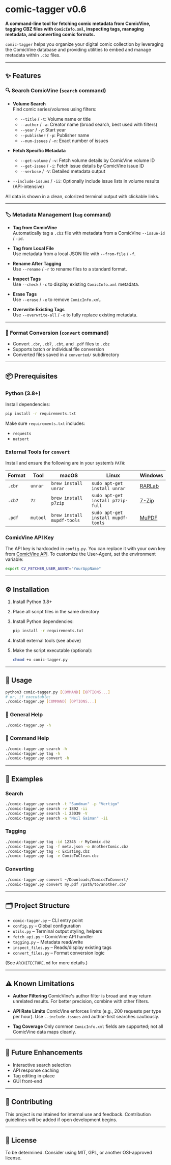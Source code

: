 
# comic-tagger v0.6

**A command-line tool for fetching comic metadata from ComicVine, tagging CBZ files with `ComicInfo.xml`, inspecting tags, managing metadata, and converting comic formats.**

`comic-tagger` helps you organize your digital comic collection by leveraging the ComicVine database and providing utilities to embed and manage metadata within `.cbz` files.

---

## ✨ Features

### 🔍 Search ComicVine (`search` command)

- **Volume Search**  
  Find comic series/volumes using filters:
  - `--title` / `-t`: Volume name or title
  - `--author` / `-a`: Creator name (broad search, best used with filters)
  - `--year` / `-y`: Start year
  - `--publisher` / `-p`: Publisher name
  - `--num-issues` / `-n`: Exact number of issues

- **Fetch Specific Metadata**
  - `--get-volume` / `-v`: Fetch volume details by ComicVine volume ID
  - `--get-issue` / `-i`: Fetch issue details by ComicVine issue ID
  - `--verbose` / `-V`: Detailed metadata output

- `--include-issues` / `-ii`: Optionally include issue lists in volume results (API-intensive)

All data is shown in a clean, colorized terminal output with clickable links.

---

### 🏷️ Metadata Management (`tag` command)

- **Tag from ComicVine**  
  Automatically tag a `.cbz` file with metadata from a ComicVine `--issue-id` / `-id`.

- **Tag from Local File**  
  Use metadata from a local JSON file with `--from-file` / `-f`.

- **Rename After Tagging**  
  Use `--rename` / `-r` to rename files to a standard format.

- **Inspect Tags**  
  Use `--check` / `-c` to display existing `ComicInfo.xml` metadata.

- **Erase Tags**  
  Use `--erase` / `-e` to remove `ComicInfo.xml`.

- **Overwrite Existing Tags**  
  Use `--overwrite-all` / `-o` to fully replace existing metadata.

---

### 🔄 Format Conversion (`convert` command)

- Convert `.cbr`, `.cb7`, `.cbt`, and `.pdf` files to `.cbz`
- Supports batch or individual file conversion
- Converted files saved in a `converted/` subdirectory

---

## 📦 Prerequisites

### Python (3.8+)

Install dependencies:

```bash
pip install -r requirements.txt
````

Make sure `requirements.txt` includes:

* `requests`
* `natsort`

### External Tools for `convert`

Install and ensure the following are in your system’s `PATH`:

| Format | Tool     | macOS                      | Linux                              | Windows                                         |
| ------ | -------- | -------------------------- | ---------------------------------- | ----------------------------------------------- |
| `.cbr` | `unrar`  | `brew install unrar`       | `sudo apt-get install unrar`       | [RARLab](https://www.rarlab.com/rar_add.htm)    |
| `.cb7` | `7z`     | `brew install p7zip`       | `sudo apt-get install p7zip-full`  | [7-Zip](https://www.7-zip.org/)                 |
| `.pdf` | `mutool` | `brew install mupdf-tools` | `sudo apt-get install mupdf-tools` | [MuPDF](https://mupdf.com/downloads/index.html) |

### ComicVine API Key

The API key is hardcoded in `config.py`. You can replace it with your own key from [ComicVine API](https://comicvine.gamespot.com/api/).
To customize the User-Agent, set the environment variable:

```bash
export CV_FETCHER_USER_AGENT="YourAppName"
```

---

## ⚙️ Installation

1. Install Python 3.8+
2. Place all script files in the same directory
3. Install Python dependencies:

   ```bash
   pip install -r requirements.txt
   ```
4. Install external tools (see above)
5. Make the script executable (optional):

   ```bash
   chmod +x comic-tagger.py
   ```

---

## 🚀 Usage

```bash
python3 comic-tagger.py [COMMAND] [OPTIONS...]
# or, if executable:
./comic-tagger.py [COMMAND] [OPTIONS...]
```

### 🔎 General Help

```bash
./comic-tagger.py -h
```

### 📘 Command Help

```bash
./comic-tagger.py search -h
./comic-tagger.py tag -h
./comic-tagger.py convert -h
```

---

## 📌 Examples

### Search

```bash
./comic-tagger.py search -t "Sandman" -p "Vertigo"
./comic-tagger.py search -v 1892 -ii
./comic-tagger.py search -i 23039 -V
./comic-tagger.py search -a "Neil Gaiman" -ii
```

### Tagging

```bash
./comic-tagger.py tag -id 12345 -r MyComic.cbz
./comic-tagger.py tag -f meta.json -o AnotherComic.cbz
./comic-tagger.py tag -c Existing.cbz
./comic-tagger.py tag -e ComicToClean.cbz
```

### Converting

```bash
./comic-tagger.py convert ~/Downloads/ComicsToConvert/
./comic-tagger.py convert my.pdf /path/to/another.cbr
```

---

## 🗂️ Project Structure

* `comic-tagger.py` – CLI entry point
* `config.py` – Global configuration
* `utils.py` – Terminal output styling, helpers
* `fetch_api.py` – ComicVine API handler
* `tagging.py` – Metadata read/write
* `inspect_files.py` – Reads/display existing tags
* `convert_files.py` – Format conversion logic

(See `ARCHITECTURE.md` for more details.)

---

## ⚠️ Known Limitations

* **Author Filtering**
  ComicVine's author filter is broad and may return unrelated results. For better precision, combine with other filters.

* **API Rate Limits**
  ComicVine enforces limits (e.g., 200 requests per type per hour). Use `--include-issues` and author-first searches cautiously.

* **Tag Coverage**
  Only common `ComicInfo.xml` fields are supported; not all ComicVine data maps cleanly.

---

## 🔮 Future Enhancements

* Interactive search selection
* API response caching
* Tag editing in-place
* GUI front-end

---

## 🤝 Contributing

This project is maintained for internal use and feedback. Contribution guidelines will be added if open development begins.

---

## 📄 License

To be determined. Consider using MIT, GPL, or another OSI-approved license.


